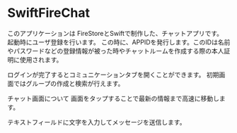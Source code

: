 # SwiftFireChat
このアプリケーションは FireStoreとSwiftで制作した、チャットアプリです。
起動時にユーザ登録を行います。
この時に、APPIDを発行します。このIDは名前やパスワードなどの登録情報が被った時やチャットルームを作成する際の本人証明に使用されます。

ログインが完了するとコミュニケーションタブを開くことができます。
初期画面ではグループの作成と検索が行えます。

チャット画面について
画面をタップすることで最新の情報まで高速に移動します。

テキストフィールドに文字を入力してメッセージを送信します。
